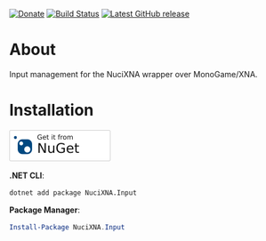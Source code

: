 [![Donate](https://img.shields.io/badge/-%E2%99%A5%20Donate-%23ff69b4)](https://hmlendea.go.ro/fund.html) [![Build Status](https://github.com/hmlendea/nucixna.input/actions/workflows/dotnet.yml/badge.svg)](https://github.com/hmlendea/nucixna.input/actions/workflows/dotnet.yml) [![Latest GitHub release](https://img.shields.io/github/v/release/hmlendea/nucixna.input)](https://github.com/hmlendea/nucixna.input/releases/latest)

# About

Input management for the NuciXNA wrapper over MonoGame/XNA.

# Installation

[![Get it from NuGet](https://raw.githubusercontent.com/hmlendea/readme-assets/master/badges/stores/nuget.png)](https://nuget.org/packages/NuciXNA.Input)

**.NET CLI**:
```bash
dotnet add package NuciXNA.Input
```

**Package Manager**:
```powershell
Install-Package NuciXNA.Input
```
